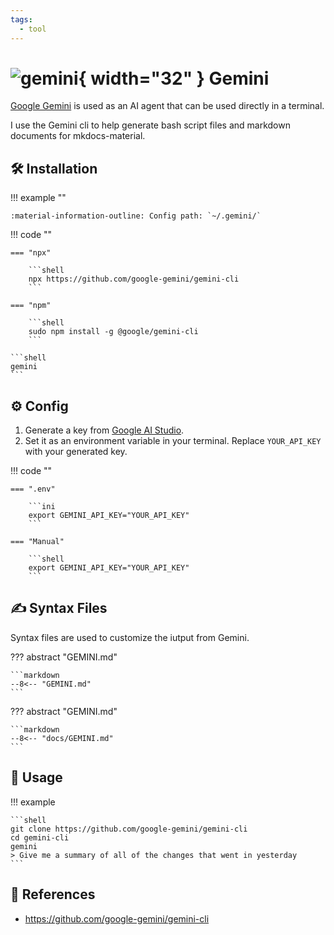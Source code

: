 ```yaml
---
tags:
  - tool
---
```

# ![gemini](https://cdn.jsdelivr.net/gh/selfhst/icons/png/google-gemini.png){ width="32" } Gemini

[Google Gemini][1] is used as an AI agent that can be used directly in a terminal.

I use the Gemini cli to help generate bash script files and markdown documents for mkdocs-material.

## :hammer_and_wrench: Installation

!!! example ""
    
    :material-information-outline: Config path: `~/.gemini/`
    
!!! code ""

    === "npx"

        ```shell
        npx https://github.com/google-gemini/gemini-cli
        ```

    === "npm"
    
        ```shell
        sudo npm install -g @google/gemini-cli
        ```

    ```shell
    gemini
    ```

## :gear: Config

1. Generate a key from [Google AI Studio][2].
2. Set it as an environment variable in your terminal. Replace `YOUR_API_KEY` with your generated key.

!!! code ""

    === ".env"
  
        ```ini
        export GEMINI_API_KEY="YOUR_API_KEY"
        ```

    === "Manual"
    
        ```shell
        export GEMINI_API_KEY="YOUR_API_KEY"
        ```

## :writing_hand: Syntax Files

Syntax files are used to customize the iutput from Gemini.

??? abstract "GEMINI.md"

    ```markdown
    --8<-- "GEMINI.md"
    ```

??? abstract "GEMINI.md"

    ```markdown
    --8<-- "docs/GEMINI.md"
    ```
    
## :pencil: Usage

!!! example

    ```shell
    git clone https://github.com/google-gemini/gemini-cli
    cd gemini-cli
    gemini
    > Give me a summary of all of the changes that went in yesterday
    ```

## :link: References

- <https://github.com/google-gemini/gemini-cli>

[1]: <https://github.com/google-gemini/gemini-cli>
[2]: <https://aistudio.google.com/apikey>
